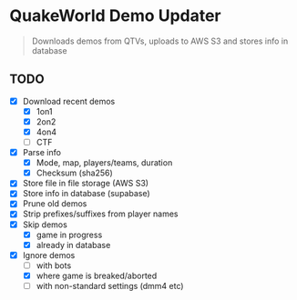 # QuakeWorld Demo Updater
> Downloads demos from QTVs, uploads to AWS S3 and stores info in database

## TODO
* [x] Download recent demos
  * [x] 1on1
  * [x] 2on2
  * [x] 4on4
  * [ ] CTF
* [x] Parse info
  * [x] Mode, map, players/teams, duration
  * [x] Checksum (sha256)
* [x] Store file in file storage (AWS S3)
* [x] Store info in database (supabase)
* [x] Prune old demos
* [x] Strip prefixes/suffixes from player names
* [x] Skip demos
  * [x] game in progress
  * [x] already in database
* [x] Ignore demos
  * [ ] with bots
  * [x] where game is breaked/aborted
  * [ ] with non-standard settings (dmm4 etc)
